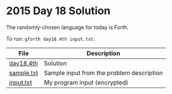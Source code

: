 # 2015 Day 18 Solution
The randomly-chosen language for today is Forth.

To run: `gforth day18.4th input.txt`.

|File|Description
|---|--------|
|[day18.4th](day18.4th)   | Solution |
|[sample.txt](sample.txt) | Sample input from the problem description |
|[input.txt](input.txt)   | My program input (encrypted) |
